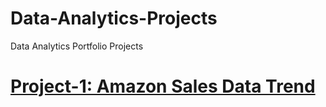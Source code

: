 # Data-Analytics-Projects
Data Analytics Portfolio Projects

# [Project-1: Amazon Sales Data Trend](https://github.com/saadalican/Amazon-Sales-Data-Trend)

